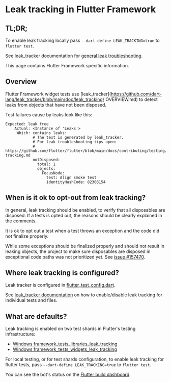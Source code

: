 # Leak tracking in Flutter Framework

## TL;DR;

To enable leak tracking locally pass `--dart-define LEAK_TRACKING=true` to `flutter test`.

See leak_tracker documentation for
[general leak troubleshooting](https://github.com/dart-lang/leak_tracker/blob/main/doc/leak_tracking/TROUBLESHOOT.md).

This page contains Flutter Framework specific information.

## Overview

Flutter Framework widget tests use [leak_tracker](https://github.com/dart-lang/leak_tracker/blob/main/doc/leak_tracking/
OVERVIEW.md) to detect leaks from objects that have not been disposed.

Test failures cause by leaks look like this:

```
Expected: leak free
    Actual: <Instance of 'Leaks'>
     Which: contains leaks:
            # The text is generated by leak_tracker.
            # For leak troubleshooting tips open:
            # https://github.com/flutter/flutter/blob/main/docs/contributing/testing/Leak-tracking.md
            notDisposed:
              total: 1
              objects:
                FocusNode:
                  test: Align smoke test
                  identityHashCode: 82308154
```

## When is it ok to opt-out from leak tracking?

In general, leak tracking should be enabled, to verify that all
disposables are disposed.
If a tests is opted out, the reasons should be clearly explained
in the comments.

It is ok to opt out a test when a test
throws an exception and the code did not finalize properly.

While some exceptions should be finalized properly
and should not result in leaking objects,
the project to make sure disposables are disposed
in exceptional code paths was not prioritized yet.
See [issue #157470](https://github.com/flutter/flutter/issues/157470).

## Where leak tracking is configured?

Leak tracker is configured in [flutter_test_config.dart](https://github.com/flutter/flutter/blob/9441f8f6c806fb0a3b7d058a40b5e59c373e6055/packages/flutter/test/flutter_test_config.dart#L45).

See [leak_tracker documentation](https://github.com/dart-lang/leak_tracker/blob/main/doc/leak_tracking/TROUBLESHOOT.md)
on how to enable/disable leak tracking for individual tests and files.

## What are defaults?

Leak tracking is enabled on two test shards in Flutter's testing infrastructure:

- [Windows framework_tests_libraries_leak_tracking](https://github.com/flutter/flutter/blob/9441f8f6c806fb0a3b7d058a40b5e59c373e6055/.ci.yaml#L5553)
- [Windows framework_tests_widgets_leak_tracking](https://github.com/flutter/flutter/blob/9441f8f6c806fb0a3b7d058a40b5e59c373e6055/.ci.yaml#L5640C11-L5640C56)

For local testing, or for test shards configuration, to enable leak tracking for flutter tests, pass
`--dart-define LEAK_TRACKING=true` to `flutter test`.

You can see the bot's status on the [Flutter build dashboard](https://flutter-dashboard.appspot.com/#/build).

